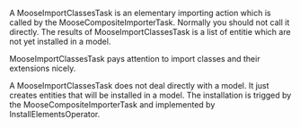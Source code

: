 A MooseImportClassesTask is an elementary importing action which is called by the MooseCompositeImporterTask.
Normally you should not call it directly. The results of MooseImportClassesTask is a list of entitie which are not yet installed in a model.

MooseImportClassesTask pays attention to import classes and their extensions nicely.

A MooseImportClassesTask does not deal directly with a model. It just creates entities that will be installed in a model. The installation 
is trigged by the MooseCompositeImporterTask and implemented by InstallElementsOperator.

